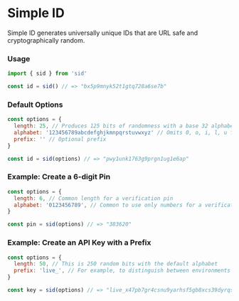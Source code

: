 # Simple ID

Simple ID generates universally unique IDs that are URL safe and cryptographically random.

### Usage

```js
import { sid } from 'sid'

const id = sid() // => "bx5p9mnyk52t1gtq728a6se7b"
```

### Default Options

```js
const options = {
  length: 25, // Produces 125 bits of randomness with a base 32 alphabet
  alphabet: '123456789abcdefghjkmnpqrstuvwxyz' // Omits 0, o, i, l, u for readability, avoids leading zeroes
  prefix: '' // Optional prefix
}

const id = sid(options) // => "pwy1unk1763g9prgn1ug1e6ap"
```

### Example: Create a 6-digit Pin

```js
const options = {
  length: 6, // Common length for a verification pin
  alphabet: '0123456789', // Common to use only numbers for a verification pin
}

const pin = sid(options) // => "383620"
```

### Example: Create an API Key with a Prefix

```js
const options = {
  length: 50, // This is 250 random bits with the default alphabet
  prefix: 'live_', // For example, to distinguish between environments
}

const key = sid(options) // => "live_x47pb7gr4csnu9yarhsf5gb8xcs39dyrqsm2pyjkjbeafqb672"
```
